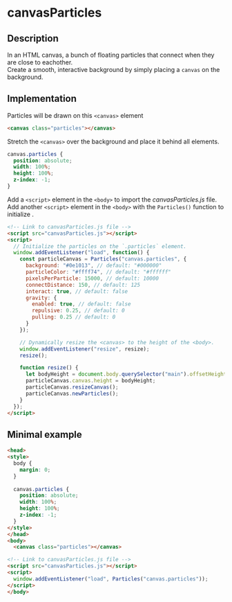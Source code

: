 # canvasParticles

## Description
In an HTML canvas, a bunch of floating particles that connect when they are close to eachother.<br>
Create a smooth, interactive background by simply placing a `canvas` on the background.

## Implementation
Particles will be drawn on this `<canvas>` element
```html
<canvas class="particles"></canvas>
```

Stretch the `<canvas>` over the background and place it behind all elements.
```css
canvas.particles {
  position: absolute;
  width: 100%;
  height: 100%;
  z-index: -1;
}
```

Add a `<script>` element in the `<body>` to import the *canvasParticles.js* file.<br>
Add another `<script>` element in the `<body>` with the `Particles()` function to initialize .
```html
<!-- Link to canvasParticles.js file -->
<script src="canvasParticles.js"></script>
<script>
  // Initialize the particles on the `.particles` element.
  window.addEventListener("load", function() {
    const particleCanvas = Particles("canvas.particles", {
      background: "#0e1013", // default: "#000000"
      particleColor: "#ffff74", // default: "#ffffff"
      pixelsPerParticle: 15000, // default: 10000
      connectDistance: 150, // default: 125
      interact: true, // default: false
      gravity: {
        enabled: true, // default: false
        repulsive: 0.25, // default: 0
        pulling: 0.25 // default: 0
      }
    });

    // Dynamically resize the <canvas> to the height of the <body>.
    window.addEventListener("resize", resize);
    resize();

    function resize() {
      let bodyHeight = document.body.querySelector("main").offsetHeight;
      particleCanvas.canvas.height = bodyHeight;
      particleCanvas.resizeCanvas();
      particleCanvas.newParticles();
    }
  });
</script>
```

## Minimal example
```html
<head>
<style>
  body {
    margin: 0;
  }
  
  canvas.particles {
    position: absolute;
    width: 100%;
    height: 100%;
    z-index: -1;
  }
</style>
</head>
<body>
  <canvas class="particles"></canvas>

<!-- Link to canvasParticles.js file -->
<script src="canvasParticles.js"></script>
<script>
  window.addEventListener("load", Particles("canvas.particles"));
</script>
</body>
```
